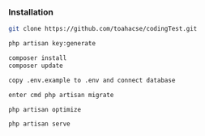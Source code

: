 ### Installation

```sh
git clone https://github.com/toahacse/codingTest.git
```

```sh
php artisan key:generate
```

```sh
composer install
composer update
```

```sh
copy .env.example to .env and connect database 
```

```sh
enter cmd php artisan migrate 
```

```sh
php artisan optimize 
```

```sh
php artisan serve 
```

